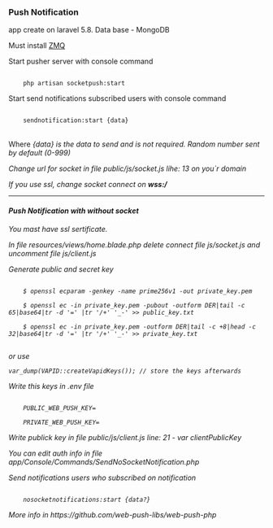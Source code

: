 <h3>Push Notification</h3>
<p>app create on laravel 5.8. Data base - MongoDB</p>

<p>Must install <a href="https://pecl.php.net/package/zmq">ZMQ</a></p>

<p>Start pusher server with console command</p>
<code>
    php artisan socketpush:start
</code>

<p>Start send notifications subscribed users with console command</p>
<code>
    sendnotification:start {data}
</code><br>

<p>Where <em> {data} </ em> is the data to send and is not required. Random number sent by default (0-999)</p>
<p>Change url for socket in file public/js/socket.js lihe: 13 on you`r domain</p>
<p>If you use ssl, change socket connect on <strong>wss:/</strong></p>

<hr>
<h4>Push Notification with without socket</h4>
<p>You mast have ssl sertificate.</p>
<p>In file resources/views/home.blade.php delete connect file js/socket.js and uncomment file js/client.js</p>

<p>Generate public and secret key</p>
<code>
    $ openssl ecparam -genkey -name prime256v1 -out private_key.pem<br>
    $ openssl ec -in private_key.pem -pubout -outform DER|tail -c 65|base64|tr -d '=' |tr '/+' '_-' >> public_key.txt<br>
    $ openssl ec -in private_key.pem -outform DER|tail -c +8|head -c 32|base64|tr -d '=' |tr '/+' '_-' >> private_key.txt<br>
</code>
<p>or use </p>
<code>var_dump(VAPID::createVapidKeys()); // store the keys afterwards</code>

<p>Write this keys in .env file</p>
<code>
    PUBLIC_WEB_PUSH_KEY=<br>
    PRIVATE_WEB_PUSH_KEY=
</code>
<p>Write publick key in file public/js/client.js line: 21 - var clientPublicKey</p>
<p>You can edit auth info in file app/Console/Commands/SendNoSocketNotification.php</p>

<p>Send notifications users who subscribed on notification</p>
<code>
    nosocketnotifications:start {data?}
</code>
<p>More info in https://github.com/web-push-libs/web-push-php</p>
